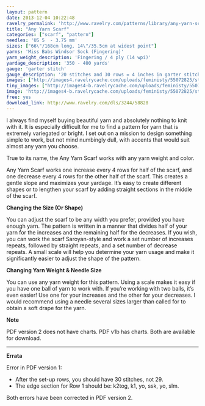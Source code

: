 ```yaml
---
layout: pattern
date: 2013-12-04 10:22:48
ravelry_permalink: 'http://www.ravelry.com/patterns/library/any-yarn-scarf'
title: "Any Yarn Scarf"
categories: ["scarf", "pattern"]
needles: 'US 5  - 3.75 mm'
sizes: ["66\"/168cm long, 14\"/35.5cm at widest point"]
yarns: 'Miss Babs Windsor Sock (Fingering)'
yarn_weight_description: 'Fingering / 4 ply (14 wpi)'
yardage_description: '350 - 400 yards'
gauge: 'garter stitch'
gauge_description: '20 stitches and 30 rows = 4 inches in garter stitch'
images: ["http://images4.ravelrycache.com/uploads/feministy/55072825/styled_medium.jpg", "http://images4-b.ravelrycache.com/uploads/christinelord/58709336/DSCN3941_medium.JPG", "http://farm5.static.flickr.com/4096/5608088292_f2db1a9038.jpg", "http://farm6.static.flickr.com/5185/5607507091_202c2d1999.jpg", "http://farm6.static.flickr.com/5182/5607509829_c74e7f4874.jpg", "http://farm6.static.flickr.com/5067/5608086238_81900cc611.jpg"]
tiny_images: ["http://images4-b.ravelrycache.com/uploads/feministy/55072825/styled_square.jpg", "http://images4-d.ravelrycache.com/uploads/christinelord/58709336/DSCN3941_square.JPG", "http://farm5.static.flickr.com/4096/5608088292_f2db1a9038_s.jpg", "http://farm6.static.flickr.com/5185/5607507091_202c2d1999_s.jpg", "http://farm6.static.flickr.com/5182/5607509829_c74e7f4874_s.jpg", "http://farm6.static.flickr.com/5067/5608086238_81900cc611_s.jpg"]
image: 'http://images4-b.ravelrycache.com/uploads/feministy/55072825/styled_square.jpg'
free: yes
download_link: http://www.ravelry.com/dls/3244/58828
---
```

<p>I always find myself buying beautiful yarn and absolutely nothing to knit with it. It is especially difficult for me to find a pattern for yarn that is extremely variegated or bright. I set out on a mission to design something simple to work, but not mind numbingly dull, with accents that would suit almost any yarn you choose.</p>

<p>True to its name, the Any Yarn Scarf works with any yarn weight and color.</p>

<p>Any Yarn Scarf works one increase every 4 rows for half of the scarf, and one decrease every 4 rows for the other half of the scarf. This creates a gentle slope and maximizes your yardage. It’s easy to create different shapes or to lengthen your scarf by adding straight sections in the middle of the scarf.</p>

<p><strong>Changing the Size (Or Shape)</strong></p>

<p>You can adjust the scarf to be any width you prefer, provided you have enough yarn. The pattern is written in a manner that divides half of your yarn for the increases and the remaining half for the decreases. If you wish, you can work the scarf Saroyan-style and work a set number of increases repeats, followed by straight repeats, and a set number of decrease repeats. A small scale will help you determine your yarn usage and make it significantly easier to adjust the shape of the pattern.</p>

<p><strong>Changing Yarn Weight &amp; Needle Size</strong></p>

<p>You can use any yarn weight for this pattern. Using a scale makes it easy if you have one ball of yarn to work with. If you’re working with two balls, it’s even easier! Use one for your increases and the other for your decreases. I would recommend using a needle several sizes larger than called for to obtain a soft drape for the yarn.</p>

<p><strong>Note</strong></p>

<p>PDF version 2 does not have charts. PDF v1b has charts. Both are available for download.</p>
<hr />
<p><strong>Errata</strong></p>

<p>Error in PDF version 1:</p>

<ul>
<li>After the set-up rows, you should have 30 stitches, not 29.</li>

<li>The edge section for Row 1 should be: k2tog, k1, yo, ssk, yo, slm.</li>
</ul>

<p>Both errors have been corrected in PDF version 2.</p>
